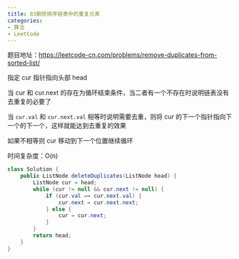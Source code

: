 ```yaml
---
title: 83删除排序链表中的重复元素
categories: 
- 算法
- LeetCode
---
```


题目地址：https://leetcode-cn.com/problems/remove-duplicates-from-sorted-list/

指定 cur 指针指向头部 head

当 cur 和 cur.next 的存在为循环结束条件，当二者有一个不存在时说明链表没有去重复的必要了

当 `cur.val` 和 `cur.next.val` 相等时说明需要去重，则将 cur 的下一个指针指向下一个的下一个，这样就能达到去重复的效果

如果不相等则 cur 移动到下一个位置继续循环

时间复杂度：O(n)

```java
class Solution {
    public ListNode deleteDuplicates(ListNode head) {
        ListNode cur = head;
        while (cur != null && cur.next != null) {
            if (cur.val == cur.next.val) {
                cur.next = cur.next.next;
            } else {
                cur = cur.next;
            }
        }
        return head;
    }
}
```


